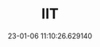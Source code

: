 ---
date: 23-01-06 11:10:26.629140
excerpt: FONDAZIONE ISTITUTO ITALIANO DI TECNOLOGIA
header:
  teaser: https://via.placeholder.com/200x200.png
order: 11
sidebar:
- image: https://via.placeholder.com/350x250.png
  image_alt: logo
  text: TBC
  title: Role
title: IIT
---